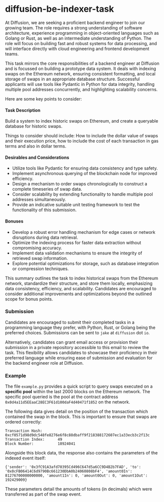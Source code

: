 # diffusion-be-indexer-task

At Diffusion, we are seeking a proficient backend engineer to join our growing team. The role requires a strong understanding of software architecture, experience programming in object-oriented languages such as Golang or Rust, as well as an intermediate understanding of Python. The role will focus on building fast and robust systems for data processing, and will interface directly with cloud engineering and frontend development teams.

This task mirrors the core responsibilities of a backend engineer at Diffusion and is focussed on building a prototype data system. It deals with indexing swaps on the Ethereum network, ensuring consistent formatting, and local storage of swaps in an appropriate database structure. Successful applicants will use tools like Pydantic in Python for data integrity, handling multiple pool addresses concurrently, and highlighting scalability concerns.

Here are some key points to consider:

#### Task Description

Build a system to index historic swaps on Ethereum, and create a queryable database for historic swaps.

Things to consider should include: How to include the dollar value of swaps and their execution price, how to include the cost of each transaction in gas terms and also in dollar terms.

#### Desirables and Considerations

- Utilize tools like Pydantic for ensuring data consistency and type safety.
- Implement asynchronous querying of the blockchain node for improved efficiency.
- Design a mechanism to order swaps chronologically to construct a complete timeseries of swap data.
- Consider scalability by extending functionality to handle multiple pool addresses simultaneously.
- Provide an indicative suitable unit testing framework to test the functionality of this submission.

#### Bonuses

- Develop a robust error handling mechanism for edge cases or network disruptions during data retrieval.
- Optimize the indexing process for faster data extraction without compromising accuracy.
- Implement data validation mechanisms to ensure the integrity of retrieved swap information.
- Explore potential optimizations for storage, such as database integration or compression techniques.

This summary outlines the task to index historical swaps from the Ethereum network, standardize their structure, and store them locally, emphasizing data consistency, efficiency, and scalability. Candidates are encouraged to consider additional improvements and optimizations beyond the outlined scope for bonus points.

### Submission

Candidates are encouraged to submit their completed tasks in a programming language they prefer, with Python, Rust, or Golang being the preferred choices. Submissions can be sent to `jake` at `diffusion` dot `io`. 

Alternatively, candidates can grant email access or provision their submission in a private repository accessible to this email to review the task. This flexibility allows candidates to showcase their proficiency in their preferred language while ensuring ease of submission and evaluation for the backend engineer role at Diffusion.

### Example

The file `example.py` provides a quick script to query swaps executed on a **specific pool** within the last 2000 blocks on the Ethereum network. The specific pool queried is the pool at the contract address `0x0d4a11d5EEaaC28EC3F61d100daF4d40471f1852` on the network.

The following data gives detail on the position of the transaction which contained the swap in the block. This is important to ensure that swaps are ordered correctly:

```
Transaction Hash:       0xcf0571d98d9dc548fe8276e6f8c88dbaff9f218388172607ec1a33ecb3c2f13c
Transaction Index:      49
Block Number:           18924041
```

Alongside this block data, the response also contains the parameters of the indexed event itself:
```
{'sender': '0x3fC91A3afd70395Cd496C647d5a6CC9D4B2b7FAD', 'to': '0x0cFB06414C6d9790Bc661230DbA0b24060808bF4', 'amount0In': 81276700000000000, 'amount1In': 0, 'amount0Out': 0, 'amount1Out': 192429009}
```

These parameters detail the amounts of tokens (in decimals) which were transferred as part of the swap event.
